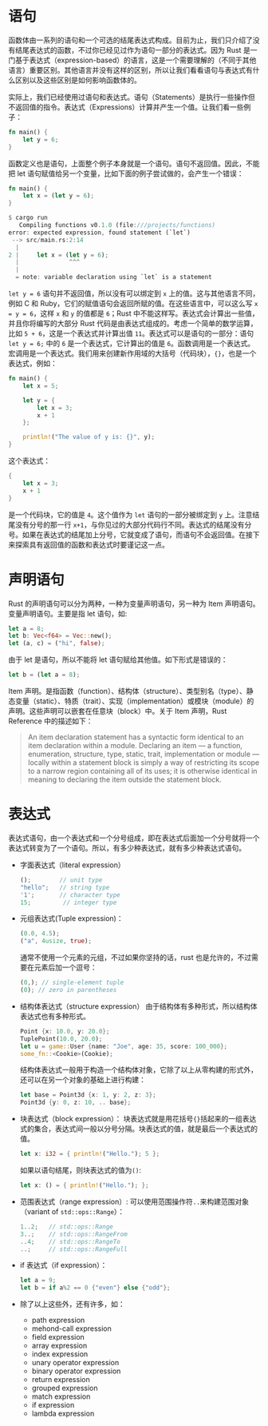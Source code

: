 # 语句

函数体由一系列的语句和一个可选的结尾表达式构成。目前为止，我们只介绍了没有结尾表达式的函数，不过你已经见过作为语句一部分的表达式。因为 Rust 是一门基于表达式（expression-based）的语言，这是一个需要理解的（不同于其他语言）重要区别。其他语言并没有这样的区别，所以让我们看看语句与表达式有什么区别以及这些区别是如何影响函数体的。

实际上，我们已经使用过语句和表达式。语句（Statements）是执行一些操作但不返回值的指令。表达式（Expressions）计算并产生一个值。让我们看一些例子：

```rs
fn main() {
    let y = 6;
}
```

函数定义也是语句，上面整个例子本身就是一个语句。语句不返回值。因此，不能把 let 语句赋值给另一个变量，比如下面的例子尝试做的，会产生一个错误：

```rs
fn main() {
    let x = (let y = 6);
}

$ cargo run
   Compiling functions v0.1.0 (file:///projects/functions)
error: expected expression, found statement (`let`)
 --> src/main.rs:2:14
  |
2 |     let x = (let y = 6);
  |              ^^^
  |
  = note: variable declaration using `let` is a statement
```

`let y = 6` 语句并不返回值，所以没有可以绑定到 `x` 上的值。这与其他语言不同，例如 C 和 Ruby，它们的赋值语句会返回所赋的值。在这些语言中，可以这么写 `x = y = 6`，这样 `x` 和 `y` 的值都是 `6`；Rust 中不能这样写。表达式会计算出一些值，并且你将编写的大部分 Rust 代码是由表达式组成的。考虑一个简单的数学运算，比如 `5 + 6`，这是一个表达式并计算出值 `11`。表达式可以是语句的一部分：语句 `let y = 6;` 中的 `6` 是一个表达式，它计算出的值是 `6`。函数调用是一个表达式。宏调用是一个表达式。我们用来创建新作用域的大括号（代码块），`{}`，也是一个表达式，例如：

```rs
fn main() {
    let x = 5;

    let y = {
        let x = 3;
        x + 1
    };

    println!("The value of y is: {}", y);
}
```

这个表达式：

```rust
{
    let x = 3;
    x + 1
}
```

是一个代码块，它的值是 `4`。这个值作为 `let` 语句的一部分被绑定到 `y` 上。注意结尾没有分号的那一行 `x+1`，与你见过的大部分代码行不同。表达式的结尾没有分号。如果在表达式的结尾加上分号，它就变成了语句，而语句不会返回值。在接下来探索具有返回值的函数和表达式时要谨记这一点。

# 声明语句

Rust 的声明语句可以分为两种，一种为变量声明语句，另一种为 Item 声明语句。变量声明语句。主要是指 let 语句，如:

```rs
let a = 8;
let b: Vec<f64> = Vec::new();
let (a, c) = ("hi", false);
```

由于 let 是语句，所以不能将 let 语句赋给其他值。如下形式是错误的：

```rs
let b = (let a = 8);
```

Item 声明。是指函数（function）、结构体（structure）、类型别名（type）、静态变量（static）、特质（trait）、实现（implementation）或模块（module）的声明。这些声明可以嵌套在任意块（block）中。关于 Item 声明，Rust Reference 中的描述如下：

> An item declaration statement has a syntactic form identical to an item declaration within a module. Declaring an item — a function, enumeration, structure, type, static, trait, implementation or module — locally within a statement block is simply a way of restricting its scope to a narrow region containing all of its uses; it is otherwise identical in meaning to declaring the item outside the statement block.

# 表达式

表达式语句，由一个表达式和一个分号组成，即在表达式后面加一个分号就将一个表达式转变为了一个语句。所以，有多少种表达式，就有多少种表达式语句。

- 字面表达式（literal expression）

  ```rust
  ();        // unit type
  "hello";   // string type
  '1';       // character type
  15;         // integer type
  ```

- 元组表达式(Tuple expression)：

  ```rust
  (0.0, 4.5);
  ("a", 4usize, true);
  ```

  通常不使用一个元素的元组，不过如果你坚持的话，rust 也是允许的，不过需要在元素后加一个逗号：

  ```rust
  (0,); // single-element tuple
  (0); // zero in parentheses
  ```

- 结构体表达式（structure expression） 由于结构体有多种形式，所以结构体表达式也有多种形式。

  ```rust
  Point {x: 10.0, y: 20.0};
  TuplePoint(10.0, 20.0);
  let u = game::User {name: "Joe", age: 35, score: 100_000};
  some_fn::<Cookie>(Cookie);
  ```

  结构体表达式一般用于构造一个结构体对象，它除了以上从零构建的形式外，还可以在另一个对象的基础上进行构建：

  ```rust
  let base = Point3d {x: 1, y: 2, z: 3};
  Point3d {y: 0, z: 10, .. base};
  ```

- 块表达式（block expression）： 块表达式就是用花括号`{}`括起来的一组表达式的集合，表达式间一般以分号分隔。块表达式的值，就是最后一个表达式的值。

  ```rust
  let x: i32 = { println!("Hello."); 5 };
  ```

  如果以语句结尾，则块表达式的值为`()`:

  ```rust
  let x: () = { println!("Hello."); };
  ```

- 范围表达式（range expression）: 可以使用范围操作符`..`来构建范围对象（variant of `std::ops::Range`）：

  ```rust
  1..2;   // std::ops::Range
  3..;    // std::ops::RangeFrom
  ..4;    // std::ops::RangeTo
  ..;     // std::ops::RangeFull
  ```

- if 表达式（if expression）：

  ```rust
  let a = 9;
  let b = if a%2 == 0 {"even"} else {"odd"};
  ```

- 除了以上这些外，还有许多，如：

  - path expression
  - mehond-call expression
  - field expression
  - array expression
  - index expression
  - unary operator expression
  - binary operator expression
  - return expression
  - grouped expression
  - match expression
  - if expression
  - lambda expression
